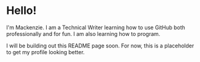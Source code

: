 # Hello!

I'm Mackenzie. I am a Technical Writer learning how to use GitHub both professionally and for fun. I am also learning how to program.

I will be building out this README page soon. For now, this is a placeholder to get my profile looking better.
